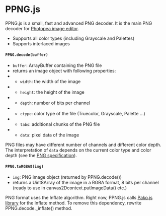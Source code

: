 # PPNG.js
PPNG.js is a small, fast and advanced PNG decoder. It is the main PNG decoder for [Photopea image editor](https://www.photopea.com).

* Supports all color types (including Grayscale and Palettes)
* Supports interlaced images

#### `PPNG.decode(buffer)`
* `buffer`: ArrayBuffer containing the PNG file
* returns an image object with following properties:
* * `width`: the width of the image
* * `height`: the height of the image
* * `depth`: number of bits per channel
* * `ctype`: color type of the file (Truecolor, Grayscale, Palette ...)
* * `tabs`: additional chunks of the PNG file
* * `data`: pixel data of the image

PNG files may have different number of channels and different color depth. The interpretation of `data` depends on the current color type and color depth (see the [PNG specification](https://www.w3.org/TR/PNG/)).

#### `PPNG.toRGBA8(img)`
* `img`: PNG image object (returned by PPNG.decode())
* returns a Uint8Array of the image in a RGBA format, 8 bits per channel (ready to use in canvas2Dcontext.putImageData() etc.)

PNG format uses the Inflate algorithm. Right now, PPNG.js calls [Pako.js library](https://github.com/nodeca/pako) for the Inflate method. To remove this dependency, rewrite PPNG.decode._inflate() method.
